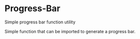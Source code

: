 # Progress-Bar
Simple progress bar function utility

Simple function that can be imported to generate a progress bar.